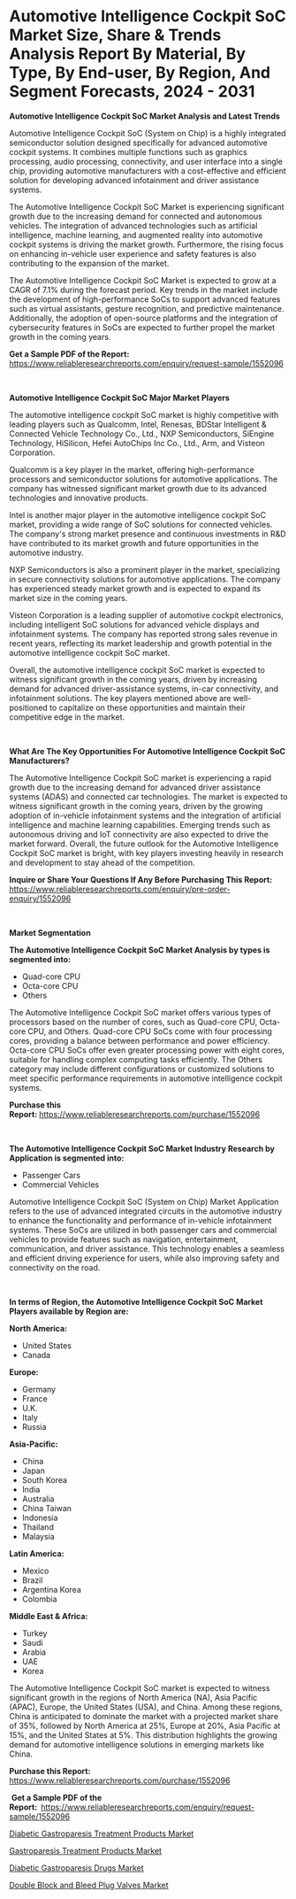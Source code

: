 <p><h1>Automotive Intelligence Cockpit SoC Market Size, Share & Trends Analysis Report By Material, By Type, By End-user, By Region, And Segment Forecasts, 2024 - 2031</h1></p><p><strong>Automotive Intelligence Cockpit SoC Market Analysis and Latest Trends</strong></p>
<p><p>Automotive Intelligence Cockpit SoC (System on Chip) is a highly integrated semiconductor solution designed specifically for advanced automotive cockpit systems. It combines multiple functions such as graphics processing, audio processing, connectivity, and user interface into a single chip, providing automotive manufacturers with a cost-effective and efficient solution for developing advanced infotainment and driver assistance systems.</p><p>The Automotive Intelligence Cockpit SoC Market is experiencing significant growth due to the increasing demand for connected and autonomous vehicles. The integration of advanced technologies such as artificial intelligence, machine learning, and augmented reality into automotive cockpit systems is driving the market growth. Furthermore, the rising focus on enhancing in-vehicle user experience and safety features is also contributing to the expansion of the market.</p><p>The Automotive Intelligence Cockpit SoC Market is expected to grow at a CAGR of 7.1% during the forecast period. Key trends in the market include the development of high-performance SoCs to support advanced features such as virtual assistants, gesture recognition, and predictive maintenance. Additionally, the adoption of open-source platforms and the integration of cybersecurity features in SoCs are expected to further propel the market growth in the coming years.</p></p>
<p><strong>Get a Sample PDF of the Report:&nbsp;</strong> <a href="https://www.reliableresearchreports.com/enquiry/request-sample/1552096">https://www.reliableresearchreports.com/enquiry/request-sample/1552096</a></p>
<p>&nbsp;</p>
<p><strong>Automotive Intelligence Cockpit SoC Major Market Players</strong></p>
<p><p>The automotive intelligence cockpit SoC market is highly competitive with leading players such as Qualcomm, Intel, Renesas, BDStar Intelligent & Connected Vehicle Technology Co., Ltd., NXP Semiconductors, SiEngine Technology, HiSilicon, Hefei AutoChips Inc Co., Ltd., Arm, and Visteon Corporation.</p><p>Qualcomm is a key player in the market, offering high-performance processors and semiconductor solutions for automotive applications. The company has witnessed significant market growth due to its advanced technologies and innovative products.</p><p>Intel is another major player in the automotive intelligence cockpit SoC market, providing a wide range of SoC solutions for connected vehicles. The company's strong market presence and continuous investments in R&D have contributed to its market growth and future opportunities in the automotive industry.</p><p>NXP Semiconductors is also a prominent player in the market, specializing in secure connectivity solutions for automotive applications. The company has experienced steady market growth and is expected to expand its market size in the coming years.</p><p>Visteon Corporation is a leading supplier of automotive cockpit electronics, including intelligent SoC solutions for advanced vehicle displays and infotainment systems. The company has reported strong sales revenue in recent years, reflecting its market leadership and growth potential in the automotive intelligence cockpit SoC market.</p><p>Overall, the automotive intelligence cockpit SoC market is expected to witness significant growth in the coming years, driven by increasing demand for advanced driver-assistance systems, in-car connectivity, and infotainment solutions. The key players mentioned above are well-positioned to capitalize on these opportunities and maintain their competitive edge in the market.</p></p>
<p>&nbsp;</p>
<p><strong>What Are The Key Opportunities For Automotive Intelligence Cockpit SoC Manufacturers?</strong></p>
<p><p>The Automotive Intelligence Cockpit SoC market is experiencing a rapid growth due to the increasing demand for advanced driver assistance systems (ADAS) and connected car technologies. The market is expected to witness significant growth in the coming years, driven by the growing adoption of in-vehicle infotainment systems and the integration of artificial intelligence and machine learning capabilities. Emerging trends such as autonomous driving and IoT connectivity are also expected to drive the market forward. Overall, the future outlook for the Automotive Intelligence Cockpit SoC market is bright, with key players investing heavily in research and development to stay ahead of the competition.</p></p>
<p><strong>Inquire or Share Your Questions If Any Before Purchasing This Report:</strong> <a href="https://www.reliableresearchreports.com/enquiry/pre-order-enquiry/1552096">https://www.reliableresearchreports.com/enquiry/pre-order-enquiry/1552096</a></p>
<p>&nbsp;</p>
<p><strong>Market Segmentation</strong></p>
<p><strong>The Automotive Intelligence Cockpit SoC Market Analysis by types is segmented into:</strong></p>
<p><ul><li>Quad-core CPU</li><li>Octa-core CPU</li><li>Others</li></ul></p>
<p><p>The Automotive Intelligence Cockpit SoC market offers various types of processors based on the number of cores, such as Quad-core CPU, Octa-core CPU, and Others. Quad-core CPU SoCs come with four processing cores, providing a balance between performance and power efficiency. Octa-core CPU SoCs offer even greater processing power with eight cores, suitable for handling complex computing tasks efficiently. The Others category may include different configurations or customized solutions to meet specific performance requirements in automotive intelligence cockpit systems.</p></p>
<p><strong>Purchase this Report:&nbsp;</strong><a href="https://www.reliableresearchreports.com/purchase/1552096">https://www.reliableresearchreports.com/purchase/1552096</a></p>
<p>&nbsp;</p>
<p><strong>The Automotive Intelligence Cockpit SoC Market Industry Research by Application is segmented into:</strong></p>
<p><ul><li>Passenger Cars</li><li>Commercial Vehicles</li></ul></p>
<p><p>Automotive Intelligence Cockpit SoC (System on Chip) Market Application refers to the use of advanced integrated circuits in the automotive industry to enhance the functionality and performance of in-vehicle infotainment systems. These SoCs are utilized in both passenger cars and commercial vehicles to provide features such as navigation, entertainment, communication, and driver assistance. This technology enables a seamless and efficient driving experience for users, while also improving safety and connectivity on the road.</p></p>
<p>&nbsp;</p>
<p><strong>In terms of Region, the Automotive Intelligence Cockpit SoC Market Players available by Region are:</strong></p>
<p>
    <p> <strong> North America: </strong>
        <ul>
            <li>United States</li>
            <li>Canada</li>
        </ul>
        </p> 
    <p> <strong> Europe: </strong>
        <ul>
            <li>Germany</li>
            <li>France</li>
            <li>U.K.</li>
            <li>Italy</li>
            <li>Russia</li>
        </ul>
        </p> 
    <p> <strong> Asia-Pacific: </strong>
        <ul>
            <li>China</li>
            <li>Japan</li>
            <li>South Korea</li>
            <li>India</li>
            <li>Australia</li>
            <li>China Taiwan</li>
            <li>Indonesia</li>
            <li>Thailand</li>
            <li>Malaysia</li>
        </ul>
        </p> 
    <p> <strong> Latin America: </strong>
        <ul>
            <li>Mexico</li>
            <li>Brazil</li>
            <li>Argentina Korea</li>
            <li>Colombia</li>
        </ul>
        </p> 
    <p> <strong> Middle East & Africa: </strong>
        <ul>
            <li>Turkey</li>
            <li>Saudi</li>
            <li>Arabia</li>
            <li>UAE</li>
            <li>Korea</li>
        </ul>
    </p>
    </p>
<p><p>The Automotive Intelligence Cockpit SoC market is expected to witness significant growth in the regions of North America (NA), Asia Pacific (APAC), Europe, the United States (USA), and China. Among these regions, China is anticipated to dominate the market with a projected market share of 35%, followed by North America at 25%, Europe at 20%, Asia Pacific at 15%, and the United States at 5%. This distribution highlights the growing demand for automotive intelligence solutions in emerging markets like China.</p></p>
<p><strong>Purchase this Report: </strong><a href="https://www.reliableresearchreports.com/purchase/1552096">https://www.reliableresearchreports.com/purchase/1552096</a></p>
<p>&nbsp;<strong>Get a Sample PDF of the Report:&nbsp;&nbsp;</strong><a href="https://www.reliableresearchreports.com/enquiry/request-sample/1552096">https://www.reliableresearchreports.com/enquiry/request-sample/1552096</a></p>
<p><strong></strong></p>
<p><p><a href="https://view.publitas.com/reportprime-1/global-diabetic-gastroparesis-treatment-products-market-size-and-market-trends-insights-and-projections-from-2023-to-2030/">Diabetic Gastroparesis Treatment Products Market</a></p><p><a href="https://view.publitas.com/reportprime-1/gastroparesis-treatment-products-market-size-growth-outlook-from-2023-to-2030-projecting-at-markets-trends-analysis-by-application-regional-outlook-and-revenue/">Gastroparesis Treatment Products Market</a></p><p><a href="https://view.publitas.com/reportprime-1/global-diabetic-gastroparesis-drugs-market-size-and-market-trends-insights-and-projections-from-2023-to-2030/">Diabetic Gastroparesis Drugs Market</a></p><p><a href="https://military-diascia-e68.notion.site/Double-Block-and-Bleed-Plug-Valves-Market-Research-Report-The-Key-To-Successful-Business-Strategy-F-0a2b41109fcd44c59fbb9b04665cb684">Double Block and Bleed Plug Valves Market</a></p></p>